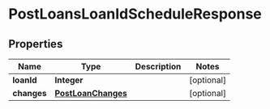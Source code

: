 # PostLoansLoanIdScheduleResponse

## Properties
Name | Type | Description | Notes
------------ | ------------- | ------------- | -------------
**loanId** | **Integer** |  |  [optional]
**changes** | [**PostLoanChanges**](PostLoanChanges.md) |  |  [optional]
